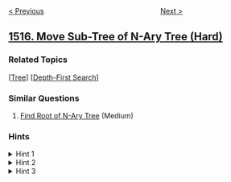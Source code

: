 <!--|This file generated by command(leetcode description); DO NOT EDIT.    |-->
<!--+----------------------------------------------------------------------+-->
<!--|@author    awesee <openset.wang@gmail.com>                           |-->
<!--|@link      https://github.com/awesee                                 |-->
<!--|@home      https://github.com/awesee/leetcode                        |-->
<!--+----------------------------------------------------------------------+-->

[< Previous](../best-position-for-a-service-centre "Best Position for a Service Centre")
　　　　　　　　　　　　　　　　
[Next >](../find-users-with-valid-e-mails "Find Users With Valid E-Mails")

## [1516. Move Sub-Tree of N-Ary Tree (Hard)](https://leetcode.com/problems/move-sub-tree-of-n-ary-tree "移动 N 叉树的子树")



### Related Topics
  [[Tree](../../tag/tree/README.md)]
  [[Depth-First Search](../../tag/depth-first-search/README.md)]

### Similar Questions
  1. [Find Root of N-Ary Tree](../find-root-of-n-ary-tree) (Medium)

### Hints
<details>
<summary>Hint 1</summary>
Disconnect node p from its parent and append it to the children list of node q.
</details>

<details>
<summary>Hint 2</summary>
If q was in the sub-tree of node p (case 1), get the parent node of p and replace p in its children list with q.
</details>

<details>
<summary>Hint 3</summary>
If p was the root of the tree, make q the root of the tree.
</details>
